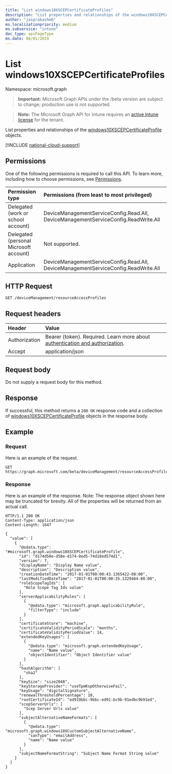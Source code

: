 ```yaml
---
title: "List windows10XSCEPCertificateProfiles"
description: "List properties and relationships of the windows10XSCEPCertificateProfile objects."
author: "jaiprakashmb"
ms.localizationpriority: medium
ms.subservice: "intune"
doc_type: apiPageType
ms.date: 08/01/2024
---
```


# List windows10XSCEPCertificateProfiles

Namespace: microsoft.graph

> **Important:** Microsoft Graph APIs under the /beta version are subject to change; production use is not supported.

> **Note:** The Microsoft Graph API for Intune requires an [active Intune license](https://go.microsoft.com/fwlink/?linkid=839381) for the tenant.

List properties and relationships of the [windows10XSCEPCertificateProfile](../resources/intune-rapolicy-windows10xscepcertificateprofile.md) objects.

[!INCLUDE [national-cloud-support](../../includes/all-clouds.md)]

## Permissions
One of the following permissions is required to call this API. To learn more, including how to choose permissions, see [Permissions](/graph/permissions-reference).

|Permission type|Permissions (from least to most privileged)|
|:---|:---|
|Delegated (work or school account)|DeviceManagementServiceConfig.Read.All, DeviceManagementServiceConfig.ReadWrite.All|
|Delegated (personal Microsoft account)|Not supported.|
|Application|DeviceManagementServiceConfig.Read.All, DeviceManagementServiceConfig.ReadWrite.All|

## HTTP Request
<!-- {
  "blockType": "ignored"
}
-->
``` http
GET /deviceManagement/resourceAccessProfiles
```

## Request headers
|Header|Value|
|:---|:---|
|Authorization|Bearer {token}. Required. Learn more about [authentication and authorization](/graph/auth/auth-concepts).|
|Accept|application/json|

## Request body
Do not supply a request body for this method.

## Response
If successful, this method returns a `200 OK` response code and a collection of [windows10XSCEPCertificateProfile](../resources/intune-rapolicy-windows10xscepcertificateprofile.md) objects in the response body.

## Example

### Request
Here is an example of the request.
``` http
GET https://graph.microsoft.com/beta/deviceManagement/resourceAccessProfiles
```

### Response
Here is an example of the response. Note: The response object shown here may be truncated for brevity. All of the properties will be returned from an actual call.
``` http
HTTP/1.1 200 OK
Content-Type: application/json
Content-Length: 1647

{
  "value": [
    {
      "@odata.type": "#microsoft.graph.windows10XSCEPCertificateProfile",
      "id": "d174d58e-d58e-d174-8ed5-74d18ed574d1",
      "version": 7,
      "displayName": "Display Name value",
      "description": "Description value",
      "creationDateTime": "2017-01-01T00:00:43.1365422-08:00",
      "lastModifiedDateTime": "2017-01-01T00:00:35.1329464-08:00",
      "roleScopeTagIds": [
        "Role Scope Tag Ids value"
      ],
      "serverApplicabilityRules": [
        {
          "@odata.type": "microsoft.graph.applicabilityRule",
          "filterType": "include"
        }
      ],
      "certificateStore": "machine",
      "certificateValidityPeriodScale": "months",
      "certificateValidityPeriodValue": 14,
      "extendedKeyUsages": [
        {
          "@odata.type": "microsoft.graph.extendedKeyUsage",
          "name": "Name value",
          "objectIdentifier": "Object Identifier value"
        }
      ],
      "hashAlgorithm": [
        "sha2"
      ],
      "keySize": "size2048",
      "keyStorageProvider": "useTpmKspOtherwiseFail",
      "keyUsage": "digitalSignature",
      "renewalThresholdPercentage": 10,
      "rootCertificateId": "ed919bbc-9bbc-ed91-bc9b-91edbc9b91ed",
      "scepServerUrls": [
        "Scep Server Urls value"
      ],
      "subjectAlternativeNameFormats": [
        {
          "@odata.type": "microsoft.graph.windows10XCustomSubjectAlternativeName",
          "sanType": "emailAddress",
          "name": "Name value"
        }
      ],
      "subjectNameFormatString": "Subject Name Format String value"
    }
  ]
}
```
